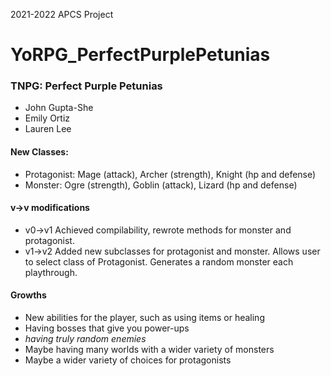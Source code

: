 2021-2022 APCS Project
# YoRPG_PerfectPurplePetunias

### TNPG: Perfect Purple Petunias
* John Gupta-She 
* Emily Ortiz
* Lauren Lee

#### New Classes: 
* Protagonist: Mage (attack), Archer (strength), Knight (hp and defense)
* Monster: Ogre (strength), Goblin (attack), Lizard (hp and defense)

#### v->v modifications
* v0->v1 Achieved compilability, rewrote methods for monster and protagonist.
* v1->v2 Added new subclasses for protagonist and monster. Allows user to select class of Protagonist. Generates a random monster each playthrough.

#### Growths
* New abilities for the player, such as using items or healing
* Having bosses that give you power-ups
* *having truly random enemies*
* Maybe having many worlds with a wider variety of monsters
* Maybe a wider variety of choices for protagonists
